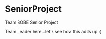 SeniorProject
=============

Team SOBE Senior Project

Team Leader here...let's see how this adds up :)
